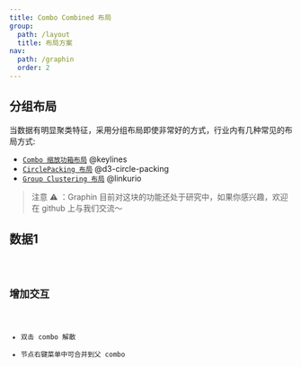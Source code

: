```yaml
---
title: Combo Combined 布局
group:
  path: /layout
  title: 布局方案
nav:
  path: /graphin
  order: 2
---
```


## 分组布局

当数据有明显聚类特征，采用分组布局即使非常好的方式，行业内有几种常见的布局方式:

- [`Combo 缩放功箱布局`](https://cambridge-intelligence.com/graph-visualization-rectangular-combos/) @keylines
- [`CirclePacking 布局`](https://observablehq.com/@d3/zoomable-circle-packing) @d3-circle-packing
- [`Group Clustering 布局`](https://doc.linkurio.us/ogma/latest/examples/visual-grouping.html) @linkurio

> 注意 ⚠️ ：Graphin 目前对这块的功能还处于研究中，如果你感兴趣，欢迎在 github 上与我们交流～

## 数据1

<code src='./demos/combo-combined.tsx'>

## 增加交互

- 双击 combo 解散
- 节点右键菜单中可合并到父 combo

<code src='./demos/combo-combined-data2.tsx'>